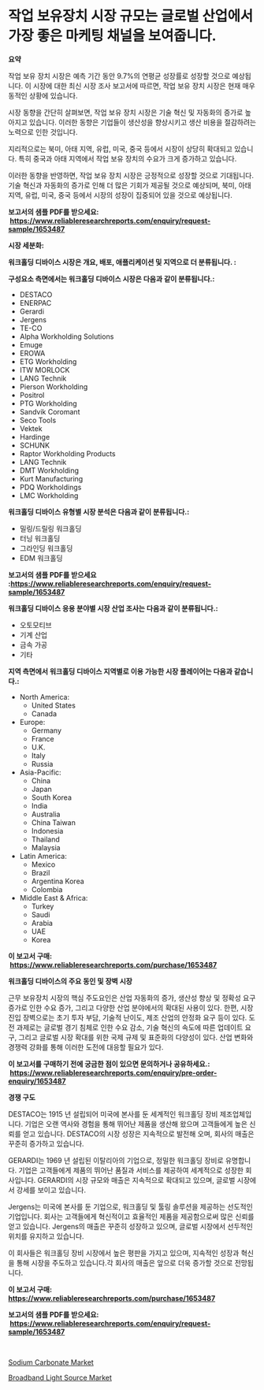 <p><h1>작업 보유장치 시장 규모는 글로벌 산업에서 가장 좋은 마케팅 채널을 보여줍니다.</h1></p><p><strong>요약</strong></p>
<p><p>작업 보유 장치 시장은 예측 기간 동안 9.7%의 연평균 성장률로 성장할 것으로 예상됩니다. 이 시장에 대한 최신 시장 조사 보고서에 따르면, 작업 보유 장치 시장은 현재 매우 동적인 상황에 있습니다.</p><p>시장 동향을 간단히 살펴보면, 작업 보유 장치 시장은 기술 혁신 및 자동화의 증가로 높아지고 있습니다. 이러한 동향은 기업들이 생산성을 향상시키고 생산 비용을 절감하려는 노력으로 인한 것입니다.</p><p>지리적으로는 북미, 아태 지역, 유럽, 미국, 중국 등에서 시장이 상당히 확대되고 있습니다. 특히 중국과 아태 지역에서 작업 보유 장치의 수요가 크게 증가하고 있습니다.</p><p>이러한 동향을 반영하면, 작업 보유 장치 시장은 긍정적으로 성장할 것으로 기대됩니다. 기술 혁신과 자동화의 증가로 인해 더 많은 기회가 제공될 것으로 예상되며, 북미, 아태 지역, 유럽, 미국, 중국 등에서 시장의 성장이 집중되어 있을 것으로 예상됩니다.</p></p>
<p><strong>보고서의 샘플 PDF를 받으세요: &nbsp;<a href="https://www.reliableresearchreports.com/enquiry/request-sample/1653487">https://www.reliableresearchreports.com/enquiry/request-sample/1653487</a></strong></p>
<p><strong>시장 세분화:</strong></p>
<p><strong> 워크홀딩 디바이스 시장은 개요, 배포, 애플리케이션 및 지역으로 더 분류됩니다. :</strong></p>
<p><strong>구성요소 측면에서는 워크홀딩 디바이스 시장은 다음과 같이 분류됩니다.:</strong></p>
<p><ul><li>DESTACO</li><li>ENERPAC</li><li>Gerardi</li><li>Jergens</li><li>TE-CO</li><li>Alpha Workholding Solutions</li><li>Emuge</li><li>EROWA</li><li>ETG Workholding</li><li>ITW MORLOCK</li><li>LANG Technik</li><li>Pierson Workholding</li><li>Positrol</li><li>PTG Workholding</li><li>Sandvik Coromant</li><li>Seco Tools</li><li>Vektek</li><li>Hardinge</li><li>SCHUNK</li><li>Raptor Workholding Products</li><li>LANG Technik</li><li>DMT Workholding</li><li>Kurt Manufacturing</li><li>PDQ Workholdings</li><li>LMC Workholding</li></ul></p>
<p><strong> 워크홀딩 디바이스 유형별 시장 분석은 다음과 같이 분류됩니다.:</strong></p>
<p><ul><li>밀링/드릴링 워크홀딩</li><li>터닝 워크홀딩</li><li>그라인딩 워크홀딩</li><li>EDM 워크홀딩</li></ul></p>
<p><strong>보고서의 샘플 PDF를 받으세요 :<a href="https://www.reliableresearchreports.com/enquiry/request-sample/1653487">https://www.reliableresearchreports.com/enquiry/request-sample/1653487</a></strong></p>
<p><strong> 워크홀딩 디바이스 응용 분야별 시장 산업 조사는 다음과 같이 분류됩니다.:</strong></p>
<p><ul><li>오토모티브</li><li>기계 산업</li><li>금속 가공</li><li>기타</li></ul></p>
<p><strong>지역 측면에서 워크홀딩 디바이스 지역별로 이용 가능한 시장 플레이어는 다음과 같습니다.:</strong></p>
<p><ul>
    <li>
        North America:
        <ul>
            <li>United States</li>
            <li>Canada</li>
        </ul>
    </li>
    <li>
        Europe:
        <ul>
            <li>Germany</li>
            <li>France</li>
            <li>U.K.</li>
            <li>Italy</li>
            <li>Russia</li>
        </ul>
    </li>
    <li>
        Asia-Pacific:
        <ul>
            <li>China</li>
            <li>Japan</li>
            <li>South Korea</li>
            <li>India</li>
            <li>Australia</li>
            <li>China Taiwan</li>
            <li>Indonesia</li>
            <li>Thailand</li>
            <li>Malaysia</li>
        </ul>
    </li>
    <li>
        Latin America:
        <ul>
            <li>Mexico</li>
            <li>Brazil</li>
            <li>Argentina Korea</li>
            <li>Colombia</li>
        </ul>
    </li>
    <li>
        Middle East & Africa:
        <ul>
            <li>Turkey</li>
            <li>Saudi</li>
            <li>Arabia</li>
            <li>UAE</li>
            <li>Korea</li>
        </ul>
    </li>
    </ul></p>
<p><strong>이 보고서 구매: &nbsp;<a href="https://www.reliableresearchreports.com/purchase/1653487">https://www.reliableresearchreports.com/purchase/1653487</a></strong></p>
<p><strong>워크홀딩 디바이스의 주요 동인 및 장벽 시장</strong></p>
<p><p>근무 보유장치 시장의 핵심 주도요인은 산업 자동화의 증가, 생산성 향상 및 정확성 요구 증가로 인한 수요 증가, 그리고 다양한 산업 분야에서의 확대된 사용이 있다. 한편, 시장 진입 장벽으로는 초기 투자 부담, 기술적 난이도, 제조 산업의 안정화 요구 등이 있다. 도전 과제로는 글로벌 경기 침체로 인한 수요 감소, 기술 혁신의 속도에 따른 업데이트 요구, 그리고 글로벌 시장 확대를 위한 국제 규제 및 표준화의 다양성이 있다. 산업 변화와 경쟁력 강화를 통해 이러한 도전에 대응할 필요가 있다.</p></p>
<p><strong>이 보고서를 구매하기 전에 궁금한 점이 있으면 문의하거나 공유하세요.: &nbsp;<a href="https://www.reliableresearchreports.com/enquiry/pre-order-enquiry/1653487">https://www.reliableresearchreports.com/enquiry/pre-order-enquiry/1653487</a></strong></p>
<p><strong>경쟁 구도</strong></p>
<p><p>DESTACO는 1915 년 설립되어 미국에 본사를 둔 세계적인 워크홀딩 장비 제조업체입니다. 기업은 오랜 역사와 경험을 통해 뛰어난 제품을 생산해 왔으며 고객들에게 높은 신뢰를 얻고 있습니다. DESTACO의 시장 성장은 지속적으로 발전해 오며, 회사의 매출은 꾸준히 증가하고 있습니다.</p><p>GERARDI는 1969 년 설립된 이탈리아의 기업으로, 정밀한 워크홀딩 장비로 유명합니다. 기업은 고객들에게 제품의 뛰어난 품질과 서비스를 제공하여 세계적으로 성장한 회사입니다. GERARDI의 시장 규모와 매출은 지속적으로 확대되고 있으며, 글로벌 시장에서 강세를 보이고 있습니다.</p><p>Jergens는 미국에 본사를 둔 기업으로, 워크홀딩 및 툴링 솔루션을 제공하는 선도적인 기업입니다. 회사는 고객들에게 혁신적이고 효율적인 제품을 제공함으로써 많은 신뢰를 얻고 있습니다. Jergens의 매출은 꾸준히 성장하고 있으며, 글로벌 시장에서 선두적인 위치를 유지하고 있습니다.</p><p>이 회사들은 워크홀딩 장비 시장에서 높은 평판을 가지고 있으며, 지속적인 성장과 혁신을 통해 시장을 주도하고 있습니다.각 회사의 매출은 앞으로 더욱 증가할 것으로 전망됩니다.</p></p>
<p><strong>이 보고서 구매: &nbsp; <a href="https://www.reliableresearchreports.com/purchase/1653487">https://www.reliableresearchreports.com/purchase/1653487</a></strong></p>
<p><strong>보고서의 샘플 PDF를 받으세요: &nbsp;<a href="https://www.reliableresearchreports.com/enquiry/request-sample/1653487">https://www.reliableresearchreports.com/enquiry/request-sample/1653487</a></strong><strong></strong></p>
<p>&nbsp;</p>
<p><p><a href="https://simplistic-meeting-7ee.notion.site/Sodium-Carbonate-Market-with-the-goal-of-estimating-the-market-size-and-future-growth-potential-of-v-9dada8137e7a44dd8368d95bd58fcdf3">Sodium Carbonate Market</a></p><p><a href="https://github.com/Sinjinluong3e0awx2m195k76/Market-Research-Report-List-1/blob/main/broadband-light-source-market.md">Broadband Light Source Market</a></p></p>